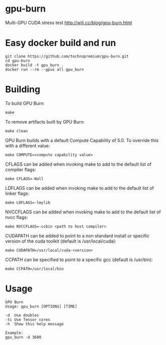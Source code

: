 # gpu-burn
Multi-GPU CUDA stress test
http://wili.cc/blog/gpu-burn.html

# Easy docker build and run

```
git clone https://github.com/technopremium/gpu-burn.git
cd gpu-burn
docker build -t gpu_burn .
docker run --rm --gpus all gpu_burn
```

# Building
To build GPU Burn:

`make`

To remove artifacts built by GPU Burn:

`make clean`

GPU Burn builds with a default Compute Capability of 5.0.
To override this with a different value:

`make COMPUTE=<compute capability value>`

CFLAGS can be added when invoking make to add to the default
list of compiler flags:

`make CFLAGS=-Wall`

LDFLAGS can be added when invoking make to add to the default
list of linker flags:

`make LDFLAGS=-lmylib`

NVCCFLAGS can be added when invoking make to add to the default
list of nvcc flags:

`make NVCCFLAGS=-ccbin <path to host compiler>`

CUDAPATH can be added to point to a non standard install or
specific version of the cuda toolkit (default is 
/usr/local/cuda):

`make CUDAPATH=/usr/local/cuda-<version>`

CCPATH can be specified to point to a specific gcc (default is
/usr/bin):

`make CCPATH=/usr/local/bin`

# Usage

    GPU Burn
    Usage: gpu_burn [OPTIONS] [TIME]
    
    -d	Use doubles
    -tc	Use Tensor cores
    -h	Show this help message
    
    Example:
    gpu_burn -d 3600
